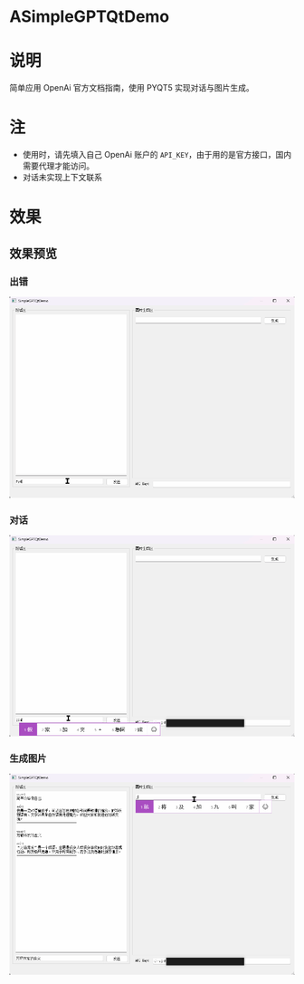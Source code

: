 # ASimpleGPTQtDemo

# 说明

简单应用 OpenAi 官方文档指南，使用 PYQT5 实现对话与图片生成。

# 注

- 使用时，请先填入自己 OpenAi 账户的 `API_KEY`，由于用的是官方接口，国内需要代理才能访问。
- 对话未实现上下文联系

# 效果

## 效果预览

### 出错

![Error](/assert/Error.gif)

### 对话

![Chat](/assert/Chat.gif)

### 生成图片

![creatImg](/assert/creatImg.gif)


